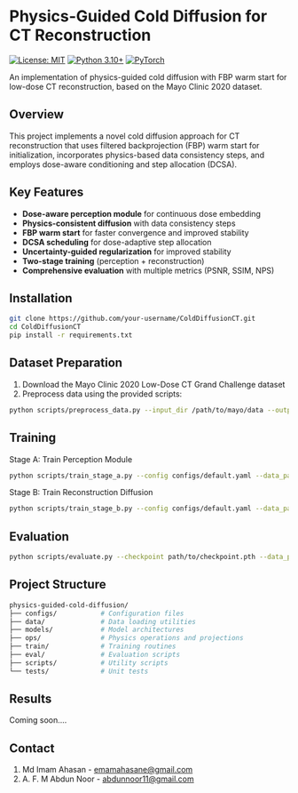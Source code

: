 # Physics-Guided Cold Diffusion for CT Reconstruction

[![License: MIT](https://img.shields.io/badge/License-MIT-yellow.svg)](https://opensource.org/licenses/MIT)
[![Python 3.10+](https://img.shields.io/badge/python-3.10+-blue.svg)](https://www.python.org/downloads/)
[![PyTorch](https://img.shields.io/badge/PyTorch-%23EE4C2C.svg?logo=PyTorch&logoColor=white)](https://pytorch.org/)

An implementation of physics-guided cold diffusion with FBP warm start for low-dose CT reconstruction, based on the Mayo Clinic 2020 dataset.

## Overview

This project implements a novel cold diffusion approach for CT reconstruction that uses filtered backprojection (FBP) warm start for initialization, incorporates physics-based data consistency steps, and employs dose-aware conditioning and step allocation (DCSA).

## Key Features

- **Dose-aware perception module** for continuous dose embedding
- **Physics-consistent diffusion** with data consistency steps
- **FBP warm start** for faster convergence and improved stability
- **DCSA scheduling** for dose-adaptive step allocation
- **Uncertainty-guided regularization** for improved stability
- **Two-stage training** (perception + reconstruction)
- **Comprehensive evaluation** with multiple metrics (PSNR, SSIM, NPS)

## Installation

```bash
git clone https://github.com/your-username/ColdDiffusionCT.git
cd ColdDiffusionCT
pip install -r requirements.txt
```
## Dataset Preparation
1. Download the Mayo Clinic 2020 Low-Dose CT Grand Challenge dataset
2. Preprocess data using the provided scripts:
```bash
python scripts/preprocess_data.py --input_dir /path/to/mayo/data --output_dir /path/to/processed/data
```
## Training
Stage A: Train Perception Module
```bash
python scripts/train_stage_a.py --config configs/default.yaml --data_path /path/to/training_data.h5
```
Stage B: Train Reconstruction Diffusion
```bash
python scripts/train_stage_b.py --config configs/default.yaml --data_path /path/to/training_data.h5
```
## Evaluation
```bash
python scripts/evaluate.py --checkpoint path/to/checkpoint.pth --data_path /path/to/test_data.h5
```

## Project Structure
```bash
physics-guided-cold-diffusion/
├── configs/           # Configuration files
├── data/              # Data loading utilities
├── models/            # Model architectures
├── ops/               # Physics operations and projections
├── train/             # Training routines
├── eval/              # Evaluation scripts
├── scripts/           # Utility scripts
└── tests/             # Unit tests
```

## Results
Coming soon....

## Contact
1. Md Imam Ahasan - emamahasane@gmail.com
2. A. F. M Abdun Noor - abdunnoor11@gmail.com

